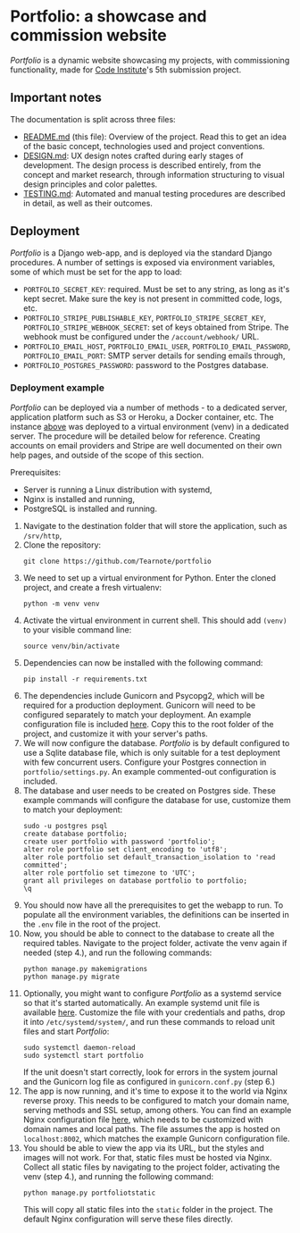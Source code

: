 # Portfolio: a showcase and commission website

*Portfolio* is a dynamic website showcasing my projects, with commissioning functionality, made for [Code Institute](https://codeinstitute.net/)'s 5th submission project.

## Important notes

The documentation is split across three files:

-   [README.md](README.md) (this file): Overview of the project. Read this to get an idea of the basic concept, technologies used and project conventions.
-   [DESIGN.md](doc/DESIGN.md): UX design notes crafted during early stages of development. The design process is described entirely, from the concept and market research, through information structuring to visual design principles and color palettes.
-   [TESTING.md](doc/TESTING.md): Automated and manual testing procedures are described in detail, as well as their outcomes.

## Deployment

*Portfolio* is a Django web-app, and is deployed via the standard Django procedures. A number of settings is exposed via environment variables, some of which must be set for the app to load:

-   `PORTFOLIO_SECRET_KEY`: required. Must be set to any string, as long as it's kept secret. Make sure the key is not present in committed code, logs, etc.
-   `PORTFOLIO_STRIPE_PUBLISHABLE_KEY`, `PORTFOLIO_STRIPE_SECRET_KEY`, `PORTFOLIO_STRIPE_WEBHOOK_SECRET`: set of keys obtained from Stripe. The webhook must be configured under the `/account/webhook/` URL.
-   `PORTFOLIO_EMAIL_HOST`, `PORTFOLIO_EMAIL_USER`, `PORTFOLIO_EMAIL_PASSWORD`, `PORTFOLIO_EMAIL_PORT`: SMTP server details for sending emails through,
-   `PORTFOLIO_POSTGRES_PASSWORD`: password to the Postgres database.

### Deployment example

*Portfolio* can be deployed via a number of methods - to a dedicated server, application platform such as S3 or Heroku, a Docker container, etc. The instance [above](#portfolio-a-showcase-and-commission-website) was deployed to a virtual environment (venv) in a dedicated server. The procedure will be detailed below for reference. Creating accounts on email providers and Stripe are well documented on their own help pages, and outside of the scope of this section.

Prerequisites:

-   Server is running a Linux distribution with systemd,
-   Nginx is installed and running,
-   PostgreSQL is installed and running.

1. Navigate to the destination folder that will store the application, such as `/srv/http`,
2. Clone the repository:
    ```
    git clone https://github.com/Tearnote/portfolio
    ```
3. We need to set up a virtual environment for Python. Enter the cloned project, and create a fresh virtualenv:
    ```
    python -m venv venv
    ```
4. Activate the virtual environment in current shell. This should add `(venv)` to your visible command line:
    ```
    source venv/bin/activate
    ```
5. Dependencies can now be installed with the following command:
    ```
    pip install -r requirements.txt
    ```
6. The dependencies include Gunicorn and Psycopg2, which will be required for a production deployment. Gunicorn will need to be configured separately to match your deployment. An example configuration file is included [here](doc/gunicorn.conf.py). Copy this to the root folder of the project, and customize it with your server's paths.
7. We will now configure the database. *Portfolio* is by default configured to use a Sqlite database file, which is only suitable for a test deployment with few concurrent users. Configure your Postgres connection in `portfolio/settings.py`. An example commented-out configuration is included.
8. The database and user needs to be created on Postgres side. These example commands will configure the database for use, customize them to match your deployment:
    ```
    sudo -u postgres psql
    create database portfolio;
    create user portfolio with password 'portfolio';
    alter role portfolio set client_encoding to 'utf8';
    alter role portfolio set default_transaction_isolation to 'read committed';
    alter role portfolio set timezone to 'UTC';
    grant all privileges on database portfolio to portfolio;
    \q
    ```
9. You should now have all the prerequisites to get the webapp to run. To populate all the environment variables, the definitions can be inserted in the `.env` file in the root of the project.
10. Now, you should be able to connect to the database to create all the required tables. Navigate to the project folder, activate the venv again if needed (step 4.), and run the following commands:
     ```
     python manage.py makemigrations
     python manage.py migrate
     ```
11. Optionally, you might want to configure *Portfolio* as a systemd service so that it's started automatically. An example systemd unit file is available [here](doc/portfolio.service). Customize the file with your credentials and paths, drop it into `/etc/systemd/system/`, and run these commands to reload unit files and start *Portfolio*:
    ```
    sudo systemctl daemon-reload
    sudo systemctl start portfolio
    ```  
    If the unit doesn't start correctly, look for errors in the system journal and the Gunicorn log file as configured in `gunicorn.conf.py` (step 6.)
12. The app is now running, and it's time to expose it to the world via Nginx reverse proxy. This needs to be configured to match your domain name, serving methods and SSL setup, among others. You can find an example Nginx configuration file [here](doc/nginx-portfolio.conf), which needs to be customized with domain names and local paths. The file assumes the app is hosted on `localhost:8002`, which matches the example Gunicorn configuration file.
13. You should be able to view the app via its URL, but the styles and images will not work. For that, static files must be hosted via Nginx. Collect all static files by navigating to the project folder, activating the venv (step 4.), and running the following command:
    ```
    python manage.py portfoliotstatic
    ```  
    This will copy all static files into the `static` folder in the project. The default Nginx configuration will serve these files directly.
